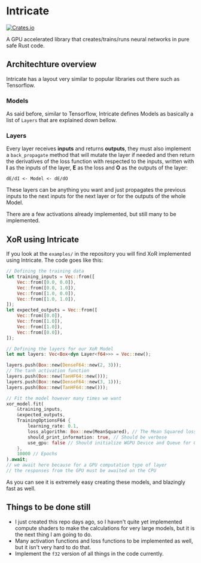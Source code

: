 # Intricate

[![Crates.io](https://img.shields.io/crates/v/intricate.svg?label=intricate)](https://crates.io/crates/intricate)

A GPU accelerated library that creates/trains/runs neural networks in pure safe Rust code.

## Architechture overview

Intricate has a layout very similar to popular libraries out there such as Tensorflow.

### Models

As said before, similar to Tensorflow, Intricate defines Models as basically
a list of `Layers` that are explained down bellow.

### Layers

Every layer receives **inputs** and returns **outputs**, 
they must also implement a `back_propagate` method that 
will mutate the layer if needed and then return the derivatives
of the loss function with respected to the inputs, 
written with **I** as the inputs of the layer, 
**E** as the loss and **O** as the outputs of the layer:

```
dE/dI <- Model <- dE/dO
```

These layers can be anything you want and just propagates the previous inputs
to the next inputs for the next layer or for the outputs of the whole Model.

There are a few activations already implemented, but still many to be implemented.

## XoR using Intricate

If you look at the `examples/` in the repository 
you will find XoR implemented using Intricate. The code goes like this:

```rs
// Defining the training data
let training_inputs = Vec::from([
    Vec::from([0.0, 0.0]),
    Vec::from([0.0, 1.0]),
    Vec::from([1.0, 0.0]),
    Vec::from([1.0, 1.0]),
]);
let expected_outputs = Vec::from([
    Vec::from([0.0]),
    Vec::from([1.0]),
    Vec::from([1.0]),
    Vec::from([0.0]),
]);
```

```rs
// Defining the layers for our XoR Model
let mut layers: Vec<Box<dyn Layer<f64>>> = Vec::new();

layers.push(Box::new(DenseF64::new(2, 3)));
// The tanh activation function
layers.push(Box::new(TanHF64::new()));
layers.push(Box::new(DenseF64::new(3, 1)));
layers.push(Box::new(TanHF64::new()));
```

```rs
// Fit the model however many times we want
xor_model.fit(
    &training_inputs, 
    &expected_outputs, 
    TrainingOptionsF64 {
        learning_rate: 0.1,
        loss_algorithm: Box::new(MeanSquared), // The Mean Squared loss function
        should_print_information: true, // Should be verbose
        use_gpu: false // Should initialize WGPU Device and Queue for GPU layers
    },
    10000 // Epochs
).await;
// we await here because for a GPU computation type of layer
// the responses from the GPU must be awaited on the CPU
```

As you can see it is extremely easy creating these models, and blazingly fast as well.

## Things to be done still

- I just created this repo days ago, so I haven't quite yet implemented compute shaders
to make the calculations for very large models, but it is the next thing I am going to do.
- Many activation functions and loss functions to be implemented as well, but it isn't very hard to do that.
- Implement the `f32` version of all things in the code currently.
